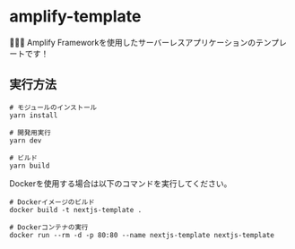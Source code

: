 # amplify-template

🏺🏺🏺 Amplify Frameworkを使用したサーバーレスアプリケーションのテンプレートです！  

## 実行方法

```shell
# モジュールのインストール
yarn install

# 開発用実行
yarn dev

# ビルド
yarn build
```

Dockerを使用する場合は以下のコマンドを実行してください。  

```shell
# Dockerイメージのビルド
docker build -t nextjs-template .

# Dockerコンテナの実行
docker run --rm -d -p 80:80 --name nextjs-template nextjs-template
```
